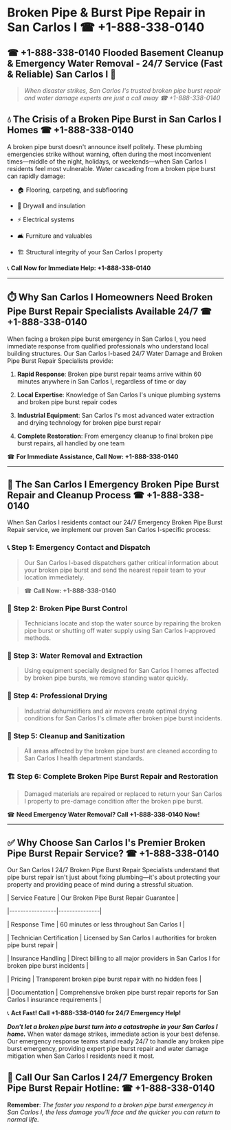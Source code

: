 # Broken Pipe & Burst Pipe Repair in San Carlos I ☎ +1-888-338-0140  
## ☎ +1-888-338-0140 Flooded Basement Cleanup & Emergency Water Removal - 24/7 Service (Fast & Reliable) San Carlos I 🚨  

> *When disaster strikes, San Carlos I's trusted broken pipe burst repair and water damage experts are just a call away ☎ +1-888-338-0140*  

## 💧 The Crisis of a Broken Pipe Burst in San Carlos I Homes ☎ +1-888-338-0140  

A broken pipe burst doesn't announce itself politely. These plumbing emergencies strike without warning, often during the most inconvenient times—middle of the night, holidays, or weekends—when San Carlos I residents feel most vulnerable. Water cascading from a broken pipe burst can rapidly damage:  

* 🏠 Flooring, carpeting, and subflooring  
* 🧱 Drywall and insulation  
* ⚡ Electrical systems  
* 🛋️ Furniture and valuables  
* 🏗️ Structural integrity of your San Carlos I property  

📞 **Call Now for Immediate Help: +1-888-338-0140**  

---  

## ⏱️ Why San Carlos I Homeowners Need Broken Pipe Burst Repair Specialists Available 24/7 ☎ +1-888-338-0140  

When facing a broken pipe burst emergency in San Carlos I, you need immediate response from qualified professionals who understand local building structures. Our San Carlos I-based 24/7 Water Damage and Broken Pipe Burst Repair Specialists provide:  

1. **Rapid Response**: Broken pipe burst repair teams arrive within 60 minutes anywhere in San Carlos I, regardless of time or day  
2. **Local Expertise**: Knowledge of San Carlos I's unique plumbing systems and broken pipe burst repair codes  
3. **Industrial Equipment**: San Carlos I's most advanced water extraction and drying technology for broken pipe burst repair  
4. **Complete Restoration**: From emergency cleanup to final broken pipe burst repairs, all handled by one team  

☎ **For Immediate Assistance, Call Now: +1-888-338-0140**  

---  

## 🔧 The San Carlos I Emergency Broken Pipe Burst Repair and Cleanup Process ☎ +1-888-338-0140  

When San Carlos I residents contact our 24/7 Emergency Broken Pipe Burst Repair service, we implement our proven San Carlos I-specific process:  

### 📞 Step 1: Emergency Contact and Dispatch  
> Our San Carlos I-based dispatchers gather critical information about your broken pipe burst and send the nearest repair team to your location immediately.  
> ☎ **Call Now: +1-888-338-0140**  

### 🚿 Step 2: Broken Pipe Burst Control  
> Technicians locate and stop the water source by repairing the broken pipe burst or shutting off water supply using San Carlos I-approved methods.  

### 🌊 Step 3: Water Removal and Extraction  
> Using equipment specially designed for San Carlos I homes affected by broken pipe bursts, we remove standing water quickly.  

### 💨 Step 4: Professional Drying  
> Industrial dehumidifiers and air movers create optimal drying conditions for San Carlos I's climate after broken pipe burst incidents.  

### 🧼 Step 5: Cleanup and Sanitization  
> All areas affected by the broken pipe burst are cleaned according to San Carlos I health department standards.  

### 🏗️ Step 6: Complete Broken Pipe Burst Repair and Restoration  
> Damaged materials are repaired or replaced to return your San Carlos I property to pre-damage condition after the broken pipe burst.  

☎ **Need Emergency Water Removal? Call +1-888-338-0140 Now!**  

---  

## ✅ Why Choose San Carlos I's Premier Broken Pipe Burst Repair Service? ☎ +1-888-338-0140  

Our San Carlos I 24/7 Broken Pipe Burst Repair Specialists understand that pipe burst repair isn't just about fixing plumbing—it's about protecting your property and providing peace of mind during a stressful situation.  

| Service Feature | Our Broken Pipe Burst Repair Guarantee |  
|-----------------|---------------|  
| Response Time | 60 minutes or less throughout San Carlos I |  
| Technician Certification | Licensed by San Carlos I authorities for broken pipe burst repair |  
| Insurance Handling | Direct billing to all major providers in San Carlos I for broken pipe burst incidents |  
| Pricing | Transparent broken pipe burst repair with no hidden fees |  
| Documentation | Comprehensive broken pipe burst repair reports for San Carlos I insurance requirements |  

📞 **Act Fast! Call +1-888-338-0140 for 24/7 Emergency Help!**  

***Don't let a broken pipe burst turn into a catastrophe in your San Carlos I home.*** When water damage strikes, immediate action is your best defense. Our emergency response teams stand ready 24/7 to handle any broken pipe burst emergency, providing expert pipe burst repair and water damage mitigation when San Carlos I residents need it most.  

## 📱 Call Our San Carlos I 24/7 Emergency Broken Pipe Burst Repair Hotline: ☎ +1-888-338-0140  

**Remember**: *The faster you respond to a broken pipe burst emergency in San Carlos I, the less damage you'll face and the quicker you can return to normal life.*